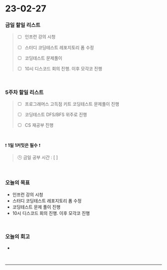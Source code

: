 # 23-02-27
### 금일 할일 리스트
> - [ ]  인프런 강의 시청
>
> - [ ]  스터디 코딩테스트 레포지토리 폼 수정
>
> - [ ]  코딩테스트 문제풀이
>
> - [ ]  10시 디스코드 회의 진행. 이후 모각코 진행


<br/>

### 5주차 할일 리스트  
> - [ ]  프로그래머스 고득점 키트 코딩테스트 문제풀이 진행
>
> - [ ]  코딩테스트 DFS/BFS 위주로 진행
>
> - [ ]  CS 재공부 진행

<br/>

❗ **1일 1커밋은 필수** ❗
> 🕒 금일 공부 시간 : [ ]
  
<br/>

### 오늘의 목표
- 인프런 강의 시청
- 스터디 코딩테스트 레포지토리 폼 수정
- 코딩테스트 문제 풀이 진행
- 10시 디스코드 회의 진행. 이후 모각코 진행

<br>

### 오늘의 회고
- 

<br/>

------------  